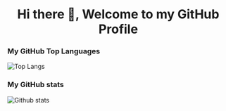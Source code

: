 <h1 align="center"> Hi there 👋, Welcome to my GitHub Profile<br/> </h1> 

### My GitHub Top Languages 
![Top Langs](https://github-readme-stats.vercel.app/api/top-langs/?username=ideaeclipse&hide=css,html)
### My GitHub stats
![Github stats](https://github-readme-stats.vercel.app/api?username=ideaeclipse&show_icons=true)

<!--
**ideaeclipse/ideaeclipse** is a ✨ _special_ ✨ repository because its `README.md` (this file) appears on your GitHub profile.

Here are some ideas to get you started:

- 🔭 I’m currently working on ...
- 🌱 I’m currently learning ...
- 👯 I’m looking to collaborate on ...
- 🤔 I’m looking for help with ...
- 💬 Ask me about ...
- 📫 How to reach me: ...
- 😄 Pronouns: ...
- ⚡ Fun fact: ...
-->
